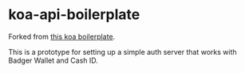 # koa-api-boilerplate
Forked from [this koa boilerplate](https://github.com/christroutner/koa-api-boilerplate).

This is a prototype for setting up a simple auth server that works with Badger
Wallet and Cash ID.
